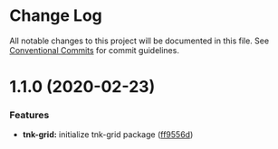 # Change Log

All notable changes to this project will be documented in this file.
See [Conventional Commits](https://conventionalcommits.org) for commit guidelines.

# 1.1.0 (2020-02-23)


### Features

* **tnk-grid:** initialize tnk-grid package ([ff9556d](https://github.com/dkk94/tunaiku-ui/commit/ff9556d287c110858544d29c7b963e8786e6c445))

